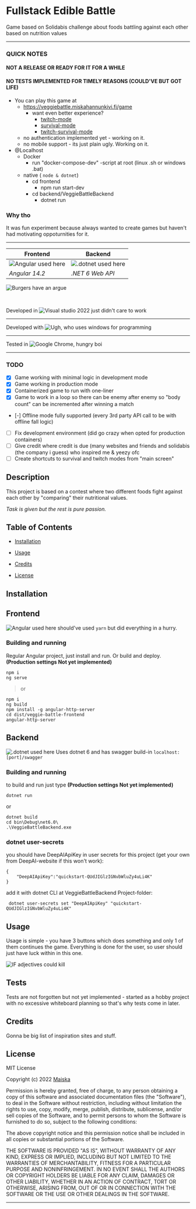# Fullstack Edible Battle
 Game based on Solidabis challenge about foods battling against each other based on nutrition values
 <hr>

### QUICK NOTES

#### NOT A RELEASE OR READY FOR IT FOR A WHILE
#### NO TESTS IMPLEMENTED FOR TIMELY REASONS (COULD'VE BUT GOT LIFE)

* You can play this game at
  * https://veggiebattle.miskahannunkivi.fi/game
    * want even better experience?
      * [twitch-mode](https://veggiebattle.miskahannunkivi.fi/game/twitch)
      * [survival-mode](https://veggiebattle.miskahannunkivi.fi/game/survival)
      * [twitch-survival-mode](https://veggiebattle.miskahannunkivi.fi/game/twitch/survival)
  * no authentication implemented yet - working on it.
  * no mobile support - its just plain ugly. Working on it.
* @Localhost
  * Docker
    * run "docker-compose-dev" -script at root (linux .sh or windows .bat)
  * native ( ```node & dotnet```)
    * cd frontend 
      * npm run start-dev
    * cd backend/VeggieBattleBackend
      * dotnet run
### Why tho
 It was fun experiment because always wanted to create games but haven't had motivating oppoturnities for it.

 <hr>
 
| Frontend | Backend |
|--|--|
| ![Angular used here](https://img.shields.io/badge/Angular-DD0031?style=for-the-badge&logo=angular&logoColor=gold) | ![.dotnet used here](https://img.shields.io/badge/.NET-512BD4?style=for-the-badge&logo=dotnet&logoColor=gold) |
| *Angular 14.2* |  *.NET 6 Web API* 

 ![Burgers have an argue](docs/pics/battle_of_burgers.png)

<br>


 Developed in ![Visual studio 2022 just didn't care to work](https://img.shields.io/badge/VSCode-0078D4?style=for-the-badge&logo=visual%20studio%20code&logoColor=white)

<hr>

Developed with ![Ugh, who uses windows for programming](https://img.shields.io/badge/Windows-0078D6?style=for-the-badge&logo=windows&logoColor=white)
<hr>

Tested in ![Google Chrome, hungry boi](https://img.shields.io/badge/Google_chrome-4285F4?style=for-the-badge&logo=Google-chrome&logoColor=white)
<hr>

###  TODO

 - [x] Game working with minimal logic in development mode
 - [x] Game working in production mode
 - [x] Containerized game to run with one-liner
 - [x] Game to work in a loop so there can be enemy after enemy so "body count" can be incremented after winning a match
 - [-] Offline mode fully supported (every 3rd party API call to be with offline fall logic)
 - [ ] Fix development environment (did go crazy when opted for production containers)
 - [ ] Give credit where credit is due (many websites and friends and solidabis (the company i guess) who inspired me & yeezy ofc
 - [ ] Create shortcuts to survival and twitch modes from "main screen"

## Description

This project is based on a contest where two different foods fight against each other by "comparing" their nutritional values.

*Task is given but the rest is pure passion.*

## Table of Contents

-  [Installation](#installation)

-  [Usage](#usage)

-  [Credits](#credits)

-  [License](#license)

## Installation


## Frontend
![Angular used here](https://img.shields.io/badge/Angular-DD0031?style=for-the-badge&logo=angular&logoColor=white)
should've used `yarn` but did everything in a hurry.

### Building and running
Regular Angular project, just install and run. Or build and deploy. **(Production settings **Not yet** implemented)**

    npm i
    ng serve

> or

    npm i
    ng build
    npm install -g angular-http-server
    cd dist/veggie-battle-frontend
    angular-http-server

## Backend
![.dotnet used here](https://img.shields.io/badge/.NET-512BD4?style=for-the-badge&logo=dotnet&logoColor=white)
Uses dotnet 6 and has swagger build-in `localhost:[port]/swagger`

### Building and running
to build and run just type **(Production settings **Not yet** implemented)**

    dotnet run
or

    dotnet build
    cd bin\Debug\net6.0\
    .\VeggieBattleBackend.exe

### dotnet user-secrets
you should have DeepAIApiKey in user secrets for this project (get your own from DeepAI-website if this won't work):

    {
        "DeepAIApiKey":"quickstart-QUdJIGlzIGNvbWluZy4uLi4K"
    }

add it with dotnet CLI at VeggieBattleBackend Project-folder:

     dotnet user-secrets set "DeepAIApiKey" "quickstart-QUdJIGlzIGNvbWluZy4uLi4K"


## Usage

Usage is simple - you have 3 buttons which does something and only 1 of them continues the game. 
Everything is done for the user, so user should just have luck within in this one.

 ![IF adjectives could kill](docs/pics/lame_and_ugly.png)

## Tests

Tests are not forgotten but not yet implemented - started as a hobby project with no excessive whiteboard planning so that's why tests come in later.

## Credits

Gonna be big list of inspiration sites and stuff.

## License

MIT License

Copyright (c) 2022 [Maiska](https://github.com/Maiska123)

Permission is hereby granted, free of charge, to any person obtaining a copy
of this software and associated documentation files (the "Software"), to deal
in the Software without restriction, including without limitation the rights
to use, copy, modify, merge, publish, distribute, sublicense, and/or sell
copies of the Software, and to permit persons to whom the Software is
furnished to do so, subject to the following conditions:

The above copyright notice and this permission notice shall be included in all
copies or substantial portions of the Software.

THE SOFTWARE IS PROVIDED "AS IS", WITHOUT WARRANTY OF ANY KIND, EXPRESS OR
IMPLIED, INCLUDING BUT NOT LIMITED TO THE WARRANTIES OF MERCHANTABILITY,
FITNESS FOR A PARTICULAR PURPOSE AND NONINFRINGEMENT. IN NO EVENT SHALL THE
AUTHORS OR COPYRIGHT HOLDERS BE LIABLE FOR ANY CLAIM, DAMAGES OR OTHER
LIABILITY, WHETHER IN AN ACTION OF CONTRACT, TORT OR OTHERWISE, ARISING FROM,
OUT OF OR IN CONNECTION WITH THE SOFTWARE OR THE USE OR OTHER DEALINGS IN THE
SOFTWARE.

---

